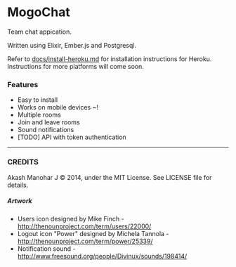 # MogoChat

Team chat appication.

Written using Elixir, Ember.js and Postgresql.

Refer to [docs/install-heroku.md](https://github.com/HashNuke/mogo-chat/blob/master/docs/install-heroku.md) for installation instructions for Heroku. Instructions for more platforms will come soon.

### Features

* Easy to install
* Works on mobile devices ~!
* Multiple rooms
* Join and leave rooms
* Sound notifications
* [TODO] API with token authentication

---------------------------------------------------

### CREDITS

Akash Manohar J &copy; 2014, under the MIT License. See LICENSE file for details.

##### Artwork

* Users icon designed by Mike Finch - <http://thenounproject.com/term/users/22000/>
* Logout icon "Power" designed by Michela Tannola - <http://thenounproject.com/term/power/25339/>
* Notification sound - <http://www.freesound.org/people/Divinux/sounds/198414/>
